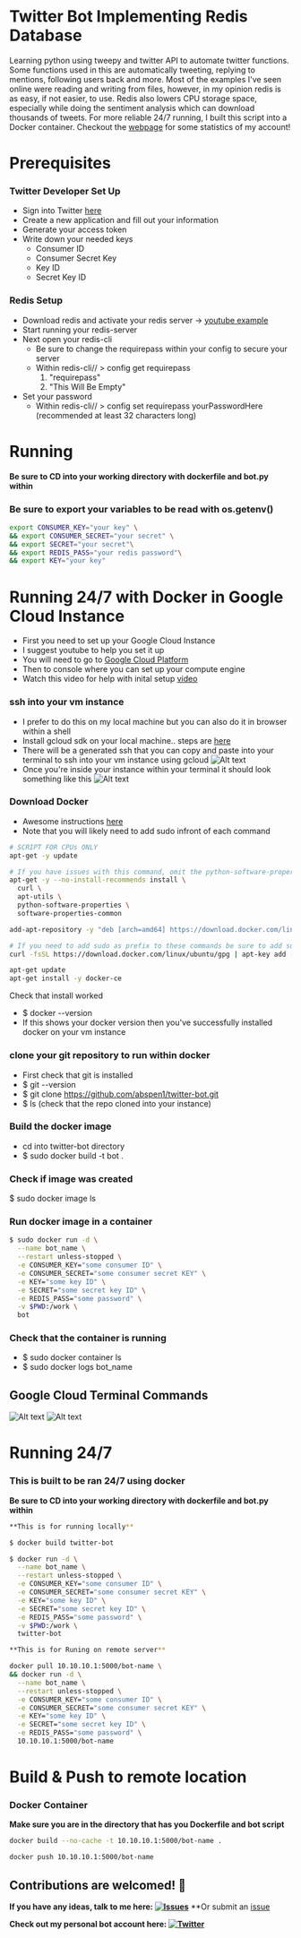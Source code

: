 # Twitter Bot Implementing Redis Database 
Learning python using tweepy and twitter API to automate twitter functions. Some functions used in this are automatically tweeting, replying to mentions, following users back and more. Most of the examples I've seen online were reading and writing from files, however, in my opinion redis is as easy, if not easier, to use. Redis also lowers CPU storage space, especially while doing the sentiment analysis which can download thousands of tweets. For more reliable 24/7 running, I built this script into a Docker container. Checkout the [webpage](https://abspen1.github.io/twitter-bot/) for some statistics of my account!

# Prerequisites

### Twitter Developer Set Up
* Sign into Twitter [here](https://developer.twitter.com/en/docs/twitter-api/getting-started/guide)
* Create a new application and fill out your information
* Generate your access token
* Write down your needed keys
  * Consumer ID
  * Consumer Secret Key
  * Key ID
  * Secret Key ID

### Redis Setup
* Download redis and activate your redis server -> [youtube example](https://www.youtube.com/watch?v=dlI-xpQxcuE)
* Start running your redis-server
* Next open your redis-cli
  * Be sure to change the requirepass within your config to secure your server
  * Within redis-cli// > config get requirepass
    1. "requirepass"
    2. "This Will Be Empty"
* Set your password
  * Within redis-cli// > config set requirepass yourPasswordHere (recommended at least 32 characters long)


# Running
**Be sure to CD into your working directory with dockerfile and bot.py within**

### Be sure to export your variables to be read with os.getenv()
```bash
export CONSUMER_KEY="your key" \
&& export CONSUMER_SECRET="your secret" \
&& export SECRET="your secret"\
&& export REDIS_PASS="your redis password"\
&& export KEY="your key"
```

# Running 24/7 with Docker in Google Cloud Instance
* First you need to set up your Google Cloud Instance
 * I suggest youtube to help you set it up
 * You will need to go to [Google Cloud Platform](https://cloud.google.com/gcp/?utm_source=google&utm_medium=cpc&utm_campaign=na-US-all-en-dr-skws-all-all-trial-b-dr-1009135&utm_content=text-ad-none-any-DEV_c-CRE_109860918967-ADGP_Hybrid+%7C+AW+SEM+%7C+SKWS+%7C+US+%7C+en+%7C+Multi+~+Cloud-KWID_43700009609890930-kwd-19383198255&utm_term=KW_%2Bcloud-ST_%2Bcloud&&gclid=Cj0KCQjwv7L6BRDxARIsAGj-34qcziciZyZZMes6maVVBfg7lmWjgqQkUNXdwg8lHqQwTPVtNEWX0xoaAgGPEALw_wcB)
 * Then to console where you can set up your compute engine
 * Watch this video for help with inital setup [video](https://www.youtube.com/watch?v=p5wl1s5gKY0)
### ssh into your vm instance
* I prefer to do this on my local machine but you can also do it in browser within a shell
* Install gcloud sdk on your local machine.. steps are [here](https://cloud.google.com/sdk/docs/downloads-interactive)
 * There will be a generated ssh that you can copy and paste into your terminal to ssh into your vm instance using gcloud
![Alt text](/images/ssh.png "ssh")
* Once you're inside your instance within your terminal it should look something like this
![Alt text](/images/terminal.png "instance")
### Download Docker
* Awesome instructions [here](http://docs.h2o.ai/driverless-ai/latest-stable/docs/userguide/install/google-docker-container.html)
* Note that you will likely need to add sudo infront of each command
```bash
# SCRIPT FOR CPUs ONLY
apt-get -y update

# If you have issues with this command, omit the python-software-properties
apt-get -y --no-install-recommends install \
  curl \
  apt-utils \
  python-software-properties \
  software-properties-common

add-apt-repository -y "deb [arch=amd64] https://download.docker.com/linux/ubuntu $(lsb_release -cs) stable"

# If you need to add sudo as prefix to these commands be sure to add sudo in front of the "apt-key add -"
curl -fsSL https://download.docker.com/linux/ubuntu/gpg | apt-key add -

apt-get update
apt-get install -y docker-ce
```
Check that install worked
* $ docker --version 
* If this shows your docker version then you've successfully installed docker on your vm instance
### clone your git repository to run within docker
* First check that git is installed
* $ git --version
* $ git clone https://github.com/abspen1/twitter-bot.git
* $ ls (check that the repo cloned into your instance)

### Build the docker image
* cd into twitter-bot directory
* $ sudo docker build -t bot .

### Check if image was created
$ sudo docker image ls

### Run docker image in a container
```bash
$ sudo docker run -d \
  --name bot_name \
  --restart unless-stopped \
  -e CONSUMER_KEY="some consumer ID" \
  -e CONSUMER_SECRET="some consumer secret KEY" \
  -e KEY="some key ID" \
  -e SECRET="some secret key ID" \
  -e REDIS_PASS="some password" \
  -v $PWD:/work \
  bot
```

### Check that the container is running
* $ sudo docker container ls
* $ sudo docker logs bot_name


## Google Cloud Terminal Commands
![Alt text](/images/cmds1.png "cmds1")
![Alt text](/images/cmds2.png "cmds2")


# Running 24/7

### This is built to be ran 24/7 using docker
**Be sure to CD into your working directory with dockerfile and bot.py within**

```bash
**This is for running locally**

$ docker build twitter-bot

$ docker run -d \
  --name bot_name \
  --restart unless-stopped \
  -e CONSUMER_KEY="some consumer ID" \
  -e CONSUMER_SECRET="some consumer secret KEY" \
  -e KEY="some key ID" \
  -e SECRET="some secret key ID" \
  -e REDIS_PASS="some password" \
  -v $PWD:/work \
  twitter-bot
```


```bash
**This is for Runing on remote server**

docker pull 10.10.10.1:5000/bot-name \
&& docker run -d \
  --name bot_name \
  --restart unless-stopped \
  -e CONSUMER_KEY="some consumer ID" \
  -e CONSUMER_SECRET="some consumer secret KEY" \
  -e KEY="some key ID" \
  -e SECRET="some secret key ID" \
  -e REDIS_PASS="some password" \
  10.10.10.1:5000/bot-name
```


# Build & Push to remote location

### Docker Container
**Make sure you are in the directory that has you Dockerfile and bot script**
```bash
docker build --no-cache -t 10.10.10.1:5000/bot-name .

docker push 10.10.10.1:5000/bot-name
```

## Contributions are welcomed! 💚
**If you have any ideas, talk to me here:  [![Issues][1.4]][2]**
**Or submit an [issue]([1])

**Check out my personal bot account here:  [![Twitter][1.2]][2]**



<!-- link to issues page -->

[1]: https://github.com/abspen1/twitter-bot/issues

<!-- link to messaging webapp page -->

[2]: https://abspen1.github.io/about/contact/contact.html

<!-- links to your social media accounts -->

[2]: https://twitter.com/interntendie

<!-- icons without padding -->

[1.2]: http://i.imgur.com/wWzX9uB.png (twitter icon without padding)
[1.4]: https://i.imgur.com/2SqWbO1.png (mail icon without padding)
